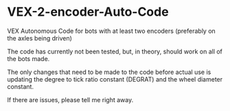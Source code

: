 # VEX-2-encoder-Auto-Code

VEX Autonomous Code for bots with at least two encoders (preferably on the axles being driven)

The code has currently not been tested, but, in theory, should work on all of the bots made.

The only changes that need to be made to the code before actual use is updating the degree to tick ratio constant (DEGRAT) 
and the wheel diameter constant.

If there are issues, please tell me right away.
